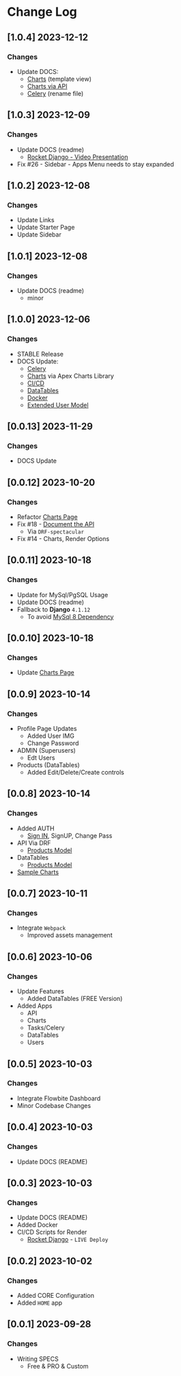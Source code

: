 # Change Log

## [1.0.4] 2023-12-12
### Changes

- Update DOCS:
  - [Charts](https://github.com/app-generator/rocket-django/blob/main/docs/charts.md) (template view) 
  - [Charts via API](https://github.com/app-generator/rocket-django/blob/main/docs/charts-via-api.md)
  - [Celery](https://github.com/app-generator/rocket-django/blob/main/docs/celery.md) (rename file)
 
## [1.0.3] 2023-12-09
### Changes

- Update DOCS (readme)
  - [Rocket Django - Video Presentation](https://www.youtube.com/watch?v=rSFLcv00Bw8)
- Fix #26 - Sidebar - Apps Menu needs to stay expanded  

## [1.0.2] 2023-12-08
### Changes

- Update Links
- Update Starter Page
- Update Sidebar

## [1.0.1] 2023-12-08
### Changes

- Update DOCS (readme)
  - minor

## [1.0.0] 2023-12-06
### Changes

- STABLE Release 
- DOCS Update:
  - [Celery](https://github.com/app-generator/rocket-django/blob/main/docs/CELERY.md)
  - [Charts](https://github.com/app-generator/rocket-django/blob/main/docs/charts.md) via Apex Charts Library
  - [CI/CD](https://github.com/app-generator/rocket-django/blob/main/docs/ci-cd.md)
  - [DataTables](https://github.com/app-generator/rocket-django/blob/main/docs/datatables.md)
  - [Docker](https://github.com/app-generator/rocket-django/blob/main/docs/docker.md)
  - [Extended User Model](https://github.com/app-generator/rocket-django/blob/main/docs/extended-user.md)

## [0.0.13] 2023-11-29
### Changes

- DOCS Update 

## [0.0.12] 2023-10-20
### Changes

- Refactor [Charts Page](https://rocket-django.onrender.com/charts/)
- Fix #18 - [Document the API](https://rocket-django.onrender.com/api/docs/)
  - Via `DRF-spectacular`
- Fix #14 - Charts, Render Options  

## [0.0.11] 2023-10-18
### Changes

- Update for MySql/PgSQL Usage
- Update DOCS (readme)
- Fallback to **Django** `4.1.12`
  - To avoid [MySql 8 Dependency](https://stackoverflow.com/questions/75986754/django-db-utils-notsupportederror-mysql-8-or-later-is-required-found-5-7-33)

## [0.0.10] 2023-10-18
### Changes

- Update [Charts Page](https://rocket-django.onrender.com/charts/)

## [0.0.9] 2023-10-14
### Changes

- Profile Page Updates
  - Added User IMG
  - Change Password 
- ADMIN (Superusers)
  - Edt Users 
- Products (DataTables)
  - Added Edit/Delete/Create controls   

## [0.0.8] 2023-10-14
### Changes

- Added AUTH
  - [Sign IN](https://rocket-django.onrender.com/users/signin/), SignUP, Change Pass
- API Via DRF
  - [Products Model](https://rocket-django.onrender.com/api/product/)
- DataTables 
  - [Products Model](https://rocket-django.onrender.com/tables/)
- [Sample Charts](https://rocket-django.onrender.com/charts/)
 
## [0.0.7] 2023-10-11
### Changes

- Integrate `Webpack`
  - Improved assets management 

## [0.0.6] 2023-10-06
### Changes

- Update Features
  - Added DataTables (FREE Version)
- Added Apps
  - API
  - Charts
  - Tasks/Celery
  - DataTables
  - Users

## [0.0.5] 2023-10-03
### Changes

- Integrate Flowbite Dashboard
- Minor Codebase Changes

## [0.0.4] 2023-10-03
### Changes

- Update DOCS (README) 

## [0.0.3] 2023-10-03
### Changes

- Update DOCS (README) 
- Added Docker 
- CI/CD Scripts for Render
  - [Rocket Django](https://rocket-django.onrender.com/) - `LIVE Deploy`

## [0.0.2] 2023-10-02 
### Changes

- Added CORE Configuration 
- Added `HOME` app
 
## [0.0.1] 2023-09-28 
### Changes

- Writing SPECS 
  - Free & PRO & Custom
